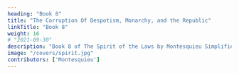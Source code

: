 ```yaml
---
heading: "Book 8"
title: "The Corruption Of Despotism, Monarchy, and the Republic"
linkTitle: "Book 8"
weight: 16
# "2021-09-30"
description: "Book 8 of The Spirit of the Laws by Montesquieu Simplified in 21 chapters"
image: "/covers/spirit.jpg"
contributors: ['Montesquieu']
---
```


